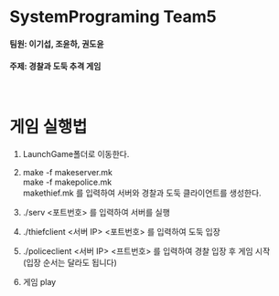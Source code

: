 # SystemPrograming Team5
#### 팀원: 이기섭, 조윤하, 권도윤
#### 주제: 경찰과 도둑 추격 게임

<br>

# 게임 실행법
1. LaunchGame폴더로 이동한다.
2. make -f makeserver.mk<br>make -f makepolice.mk<br>makethief.mk 를 입력하여 서버와 경찰과 도둑 클라이언트를 생성한다.

3. ./serv <포트번호> 를 입력하여 서버를 실행
4. ./thiefclient <서버 IP> <포트번호> 를 입력하여 도둑 입장
5. ./policeclient <서버 IP> <프트번호> 를 입력하여 경찰 입장 후 게임 시작 <br>(입장 순서는 달라도 됩니다)
6. 게임 play
